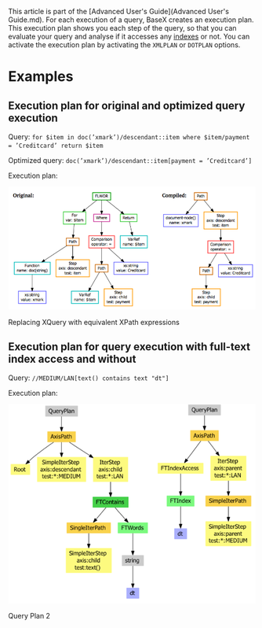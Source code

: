  


 
This article is part of the [Advanced User's Guide](Advanced User's Guide.md). For each execution of a query, BaseX creates an execution plan. This execution plan shows you each step of the query, so that you can evaluate your query and analyse if it accesses any [indexes](Indexes.md) or not. You can activate the execution plan by activating the `XMLPLAN` or `DOTPLAN` options. 

 
# Examples

## Execution plan for original and optimized query execution

Query: ` for $item in doc(’xmark’)/descendant::item where $item/payment = ’Creditcard’ return $item `


Optimized query: `doc(’xmark’)/descendant::item[payment = ’Creditcard’]`


Execution plan: 


![QueryPlan1.png](img/QueryPlan1.png)


Replacing XQuery with equivalent XPath expressions
## Execution plan for query execution with full-text index access and without
 Query: `//MEDIUM/LAN[text() contains text "dt"]`


Execution plan: 


![QueryPlan2.png](img/QueryPlan2.png)


Query Plan 2


